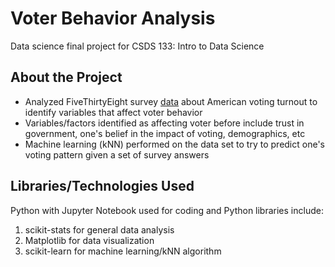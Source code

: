 # Voter Behavior Analysis
Data science final project for CSDS 133: Intro to Data Science 
## About the Project
* Analyzed FiveThirtyEight survey [data](https://github.com/fivethirtyeight/data/tree/master/non-voters) about American voting turnout to identify variables that affect voter behavior 
* Variables/factors identified as affecting voter before include trust in government, one's belief in the impact of voting, demographics, etc
* Machine learning (kNN) performed on the data set to try to predict one's voting pattern given a set of survey answers
## Libraries/Technologies Used
Python with Jupyter Notebook used for coding and Python libraries include:
1. scikit-stats for general data analysis 
2. Matplotlib for data visualization
3. scikit-learn for machine learning/kNN algorithm
 
